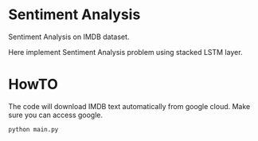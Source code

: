 # Sentiment Analysis

Sentiment Analysis on IMDB dataset.

Here implement Sentiment Analysis problem using stacked LSTM layer.


# HowTO
The code will download IMDB text automatically from google cloud. 
Make sure you can access google.

```
python main.py
```